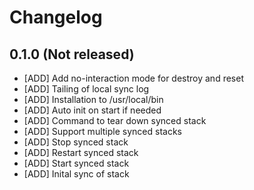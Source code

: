 # Changelog

## 0.1.0 (Not released)

* [ADD] Add no-interaction mode for destroy and reset
* [ADD] Tailing of local sync log
* [ADD] Installation to /usr/local/bin
* [ADD] Auto init on start if needed
* [ADD] Command to tear down synced stack
* [ADD] Support multiple synced stacks
* [ADD] Stop synced stack
* [ADD] Restart synced stack
* [ADD] Start synced stack
* [ADD] Inital sync of stack
